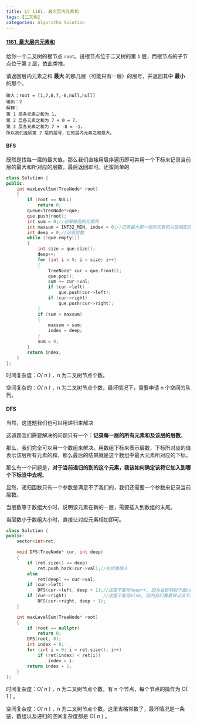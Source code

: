 ```yaml
---
title: LC 1161. 最大层内元素和
tags: [二叉树]
categories: Algorithm Solution
---
```


#### [1161. 最大层内元素和](https://leetcode.cn/problems/maximum-level-sum-of-a-binary-tree/)

给你一个二叉树的根节点 `root`。设根节点位于二叉树的第 `1` 层，而根节点的子节点位于第 `2` 层，依此类推。

请返回层内元素之和 **最大** 的那几层（可能只有一层）的层号，并返回其中 **最小** 的那个。


	输入：root = [1,7,0,7,-8,null,null]
	输出：2
	解释：
	第 1 层各元素之和为 1，
	第 2 层各元素之和为 7 + 0 = 7，
	第 3 层各元素之和为 7 + -8 = -1，
	所以我们返回第 2 层的层号，它的层内元素之和最大。



#### BFS



既然是找每一层的最大值，那么我们直接用层序遍历即可并用一个下标来记录当前层的最大和所对应的层数，最后返回即可。还蛮简单的

```cpp
class Solution {
public:
	int maxLevelSum(TreeNode* root)
	{
		if (root == NULL)
			return 0;
		queue<TreeNode*>que;
		que.push(root);
		int sum = 0;//记录每层的元素和
		int maxsum = INT32_MIN, index = 0;//记录最大那一层的元素和以及相应的下标
		int deep = 0;//记录层数
		while (!que.empty())
		{
			int size = que.size();
			deep++;
			for (int i = 0; i < size; i++)
			{
				TreeNode* cur = que.front();
				que.pop();
				sum += cur->val;
				if (cur->left)
					que.push(cur->left);
				if (cur->right)
					que.push(cur->right);
			}
			if (sum > maxsum)
			{
				maxsum = sum;
				index = deep;
			}
            sum = 0;
		}
		return index;
	}
};
```

时间复杂度：*O( $n$ )* ，n 为二叉树节点个数。

空间复杂的：*O( $n$ )* ，n 为二叉树节点个数，最坏情况下，需要申请 n 个空间的队列。



#### DFS

当然，这道题我们也可以用递归来解决

这道题我们需要解决的问题只有一个：**记录每一层的所有元素和及该层的层数**。

那么，我们完全可以用一个数组来解决。用数组下标来表示层数，下标所对应的值表示该层所有元素的和，那么最后的结果就是这个数组中最大元素所对应的下标。

那么有一个问题是，**对于当前递归的到的这个元素，我该如何确定该将它加入到哪个下标当中去呢**。

显然，递归函数只有一个参数是满足不了我们的，我们还需要一个参数来记录当前层数。

当层数等于数组大小时，说明该元素在新的一层，需要插入到数组的末尾。

当层数小于数组大小时，直接让对应元素相加即可。

```cpp
class Solution {
public:
	vector<int>ret;

	void DFS(TreeNode* cur, int deep)
	{
		if (ret.size() == deep)
			ret.push_back(cur->val);//在后面插入
		else
			ret[deep] += cur->val;
		if (cur->left)
			DFS(cur->left, deep + 1);//这里不能写deep++, 因为会影响到下面cur右边的递归
		if (cur->right)              //这里不能写else, 因为我们需要保证该节点的两个子树都能递归到
			DFS(cur->right, deep + 1);
	}

	int maxLevelSum(TreeNode* root)
	{
		if (root == nullptr)
			return 0;
		DFS(root, 0);
		int index = 0;
		for (int i = 0; i < ret.size(); i++)
			if (ret[index] < ret[i])
				index = i;
		return index + 1;
	}
};
```

时间复杂度：*O( $n$ )* ，n 为二叉树节点个数。有 n 个节点，每个节点的操作为 O( $1$ ) 。

空间复杂度：*O( $n$ )* ，n 为二叉树节点个数。这里省略常数了，最坏情况是一条链，数组以及递归的空间复杂度都是 O( $n$ ) 。

